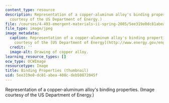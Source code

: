 ```yaml
---
content_type: resource
description: Representation of a copper-aluminum alloy's binding properties. (Image
  courtesy of the US Department of Energy.)
file: /courses/4-493-emergent-materials-ii-spring-2005/5ee319e0dc81abea408cdeb50872045f_4-493s05-th.jpg
file_type: image/jpeg
image_metadata:
  caption: Representation of a copper-aluminum alloy's binding properties. (Image
    courtesy of the [US Department of Energy](http://www.energy.gov/engine/content.do).)
  credit: ''
  image-alt: Drawing of copper alloy.
learning_resource_types: []
ocw_type: OCWImage
resourcetype: Image
title: Binding Properties (thumbnail)
uid: 5ee319e0-dc81-abea-408c-deb50872045f
---
```

Representation of a copper-aluminum alloy's binding properties. (Image courtesy of the US Department of Energy.)

